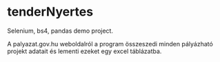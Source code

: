 # tenderNyertes
Selenium, bs4, pandas demo project.

A palyazat.gov.hu weboldalról a program összeszedi minden pályázható projekt adatait és lementi ezeket egy excel táblázatba.
